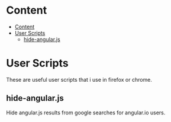 # Content
- [Content](#content)
- [User Scripts](#user-scripts)
  - [hide-angular.js](#hide-angularjs)

# User Scripts
These are useful user scripts that i use in firefox or chrome.

## hide-angular.js

Hide angular.js results from google searches for angular.io users.